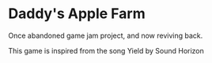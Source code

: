 # Daddy's Apple Farm
Once abandoned game jam project, and now reviving back.

This game is inspired from the song Yield by Sound Horizon
